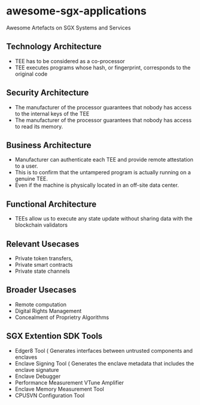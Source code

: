 # awesome-sgx-applications
Awesome Artefacts on SGX Systems and Services

## Technology Architecture
- TEE has to be considered as a co-processor
- TEE executes programs whose hash, or fingerprint, corresponds to the original code

## Security Architecture
-  The manufacturer of the processor guarantees that nobody has access to the internal keys of the TEE  
-  The manufacturer of the processor guarantees that nobody has access to read its memory.

## Business Architecture
- Manufacturer can authenticate each TEE and provide remote attestation to a user.
- This is to confirm that the untampered program is actually running on a genuine TEE.
- Even if the machine is physically located in an off-site data center.

## Functional Architecture
- TEEs allow us to execute any state update without sharing data with the blockchain validators

## Relevant Usecases 
- Private token transfers, 
- Private smart contracts 
- Private state channels 

## Broader Usecases
- Remote computation
- Digital Rights Management
- Concealment of Proprietry Algorithms

## SGX Extention SDK Tools
- Edger8 Tool ( Generates interfaces between untrusted components and enclaves
- Enclave Signing Tool ( Generates the enclave metadata that includes the enclave signature
- Enclave Debugger
- Performance Measurement VTune Amplifier
- Enclave Memory Measurement Tool
- CPUSVN Configuration Tool
